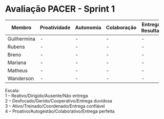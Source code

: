 #  Avaliação PACER - Sprint 1

| Membro | Proatividade | Autonomia | Colaboração | Entrega de Resultados | Média |
|--------|--------------|-----------|-------------|-----------------------|-------|
| Guilhermina | - | - | - | - | - |
| Rubens      | - | - | - | - | - |
| Breno       | - | - | - | - | - |
| Mariana     | - | - | - | - | - |
| Matheus     | - | - | - | - | - |
| Wanderson   | - | - | - | - | - |

Escala:  
1 – Reativo/Dirigido/Ausente/Não entrega  
2 – Desfocado/Gerido/Cooperativo/Entrega duvidosa  
3 – Ativo/Treinado/Coordenado/Entrega confiável  
4 – Proativo/Autogestão/Colaborativo/Entrega perfeita  

